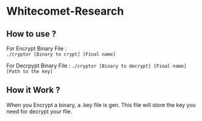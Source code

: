 # Whitecomet-Research



## How to use ?

For Encrypt Binary File :  
``./cryptor [Binary to crypt] [Final name]``  

For Decrpypt Binary File :
``./cryptor [Binary to decrypt] [Final name] [Path to the key]``  

## How it Work ?

When you Encrypt a binary, a .key file is gen. This file will store
the key you need for decrypt your file. 
